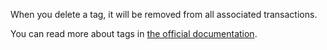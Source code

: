 When you delete a tag, it will be removed from all associated transactions.

You can read more about tags in [the official documentation](https://docs.firefly-iii.org/concepts/tags).
